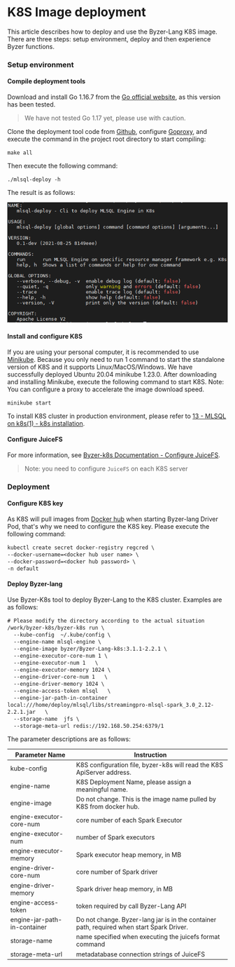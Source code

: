 # K8S Image deployment

This article describes how to deploy and use the Byzer-Lang K8S image. There are three steps: setup environment, deploy and then experience Byzer functions.

### Setup environment

#### Compile deployment tools

Download and install Go 1.16.7 from the [Go official website](https://golang.org/dl/), as this version has been tested.

> We have not tested Go 1.17 yet, please use with caution.

Clone the deployment tool code from [Github](https://github.com/byzer-org/byzer-k8s), configure [Goproxy](https://github.com/goproxy/goproxy.cn), and execute the command in the project root directory to start compiling:

```shell
make all
```

Then execute the following command:

```shell
./mlsql-deploy -h
```

The result is as follows:

<img src="/Byzer-Lang/zh-cn/installation/containerized_deployment/images/byzer-k8s_help.PNG" alt="mlsql-deploy_help"/>

#### Install and configure K8S

If you are using your personal computer, it is recommended to use [Minikube](https://minikube.sigs.k8s.io/docs/). Because you only need to run 1 command to start the standalone version of K8S and it supports Linux/MacOS/Windows. We have successfully deployed Ubuntu 20.04 minikube 1.23.0. After downloading and installing Minikube, execute the following command to start K8S. Note: You can configure a proxy to accelerate the image download speed.

```shell
minikube start
```

To install K8S cluster in production environment, please refer to [13 - MLSQL on k8s(1) - k8s installation](https://mp.weixin.qq.com/s?__biz=MzI5NzEwODUwNw==&mid=2247483782&idx=1&sn=642b036caf8ab6a07ae7cdebe347acc3&chksm=ecbb54f2dbccdde4f6555f4e1c62403f073cf4e50d6aa66034700b2d9a8f97361857e518edc1&scene=21#wechat_redirect).

#### Configure JuiceFS

For more information, see [Byzer-k8s Documentation - Configure JuiceFS](https://github.com/byzer-org/byzer-k8s#juicefs-file-system-setup).

> Note: you need to configure `JuiceFS` on each K8S server

### Deployment

#### Configure K8S key

As K8S will pull images from [Docker hub](https://hub.docker.com/) when starting Byzer-lang Driver Pod, that's why we need to configure the  K8S key. Please execute the following command:

```shell
kubectl create secret docker-registry regcred \
--docker-username=<docker hub user name> \
--docker-password=<docker hub password> \
-n default
```

#### Deploy Byzer-lang

Use Byzer-K8s tool to deploy Byzer-Lang to the K8S cluster. Examples are as follows:

```shell
# Please modify the directory according to the actual situation
/work/byzer-k8s/byzer-k8s run \
  --kube-config  ~/.kube/config \
  --engine-name mlsql-engine \
  --engine-image byzer/Byzer-Lang-k8s:3.1.1-2.2.1 \
  --engine-executor-core-num 1 \
  --engine-executor-num 1   \
  --engine-executor-memory 1024 \
  --engine-driver-core-num 1   \
  --engine-driver-memory 1024 \
  --engine-access-token mlsql   \
  --engine-jar-path-in-container local:///home/deploy/mlsql/libs/streamingpro-mlsql-spark_3.0_2.12-2.2.1.jar   \
  --storage-name  jfs \
  --storage-meta-url redis://192.168.50.254:6379/1
```

The parameter descriptions are as follows:

| Parameter Name | Instruction |
|------------------------------|------------------------------------------------|
| kube-config | K8S configuration file, byzer-k8s will read the K8S ApiServer address. |
| engine-name | K8S Deployment Name, please assign a meaningful name. |
| engine-image | Do not change. This is the image name pulled by K8S from docker hub. |
| engine-executor-core-num | core number of each Spark Executor |
| engine-executor-num | number of Spark executors |
| engine-executor-memory | Spark executor heap memory, in MB |
| engine-driver-core-num | core number of Spark driver |
| engine-driver-memory | Spark driver heap memory, in MB |
| engine-access-token | token required by call Byzer-Lang API |
| engine-jar-path-in-container | Do not change. Byzer-lang jar is in the container path,  required when start Spark Driver. |
| storage-name | name specified when executing the juicefs format command |
| storage-meta-url | metadatabase connection strings of JuiceFS |

